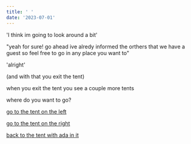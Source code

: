 ```yaml
---
title: ' '
date: '2023-07-01'
---
```


'I think im going to look around a bit'

"yeah for sure! go ahead ive alredy informed the orthers that we have a guest so feel free to go in any place you want to"

'alright'

(and with that you exit the tent)

when you exit the tent you see a couple more tents

where do you want to go?

[go to the tent on the left](tent1)

[go to the tent on the right](tent2)

[back to the tent with ada in it](tent3)